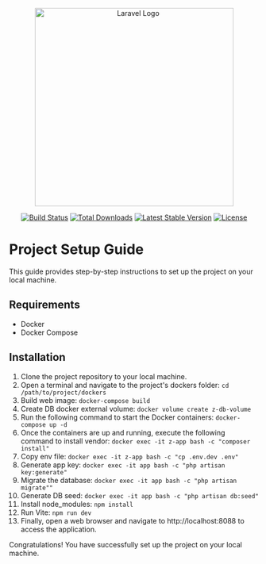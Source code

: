 <p align="center"><a href="https://laravel.com" target="_blank"><img src="https://raw.githubusercontent.com/laravel/art/master/logo-lockup/5%20SVG/2%20CMYK/1%20Full%20Color/laravel-logolockup-cmyk-red.svg" width="400" alt="Laravel Logo"></a></p>

<p align="center">
<a href="https://github.com/laravel/framework/actions"><img src="https://github.com/laravel/framework/workflows/tests/badge.svg" alt="Build Status"></a>
<a href="https://packagist.org/packages/laravel/framework"><img src="https://img.shields.io/packagist/dt/laravel/framework" alt="Total Downloads"></a>
<a href="https://packagist.org/packages/laravel/framework"><img src="https://img.shields.io/packagist/v/laravel/framework" alt="Latest Stable Version"></a>
<a href="https://packagist.org/packages/laravel/framework"><img src="https://img.shields.io/packagist/l/laravel/framework" alt="License"></a>
</p>

# Project Setup Guide

This guide provides step-by-step instructions to set up the project on your local machine.

## Requirements

-   Docker
-   Docker Compose

## Installation

1. Clone the project repository to your local machine.
2. Open a terminal and navigate to the project's dockers folder: `cd /path/to/project/dockers`
3. Build web image: `docker-compose build`
4. Create DB docker external volume: `docker volume create z-db-volume`
5. Run the following command to start the Docker containers: `docker-compose up -d`
6. Once the containers are up and running, execute the following command to install vendor: `docker exec -it z-app bash -c "composer install"`
7. Copy env file: `docker exec -it z-app bash -c "cp .env.dev .env"`
8. Generate app key: `docker exec -it app bash -c "php artisan key:generate"`
9. Migrate the database: `docker exec -it app bash -c "php artisan migrate""`
10. Generate DB seed: `docker exec -it app bash -c "php artisan db:seed"`
11. Install node_modules: `npm install`
12. Run Vite: `npm run dev`
13. Finally, open a web browser and navigate to http://localhost:8088 to access the application.

Congratulations! You have successfully set up the project on your local machine.
